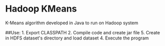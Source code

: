 Hadoop KMeans
=============
K-Means algorithm developed in Java to run on Hadoop system

##Use:
    1. Export CLASSPATH
    2. Compile code and create jar file
    5. Create in HDFS dataset's directory and load dataset
    4. Execute the program
